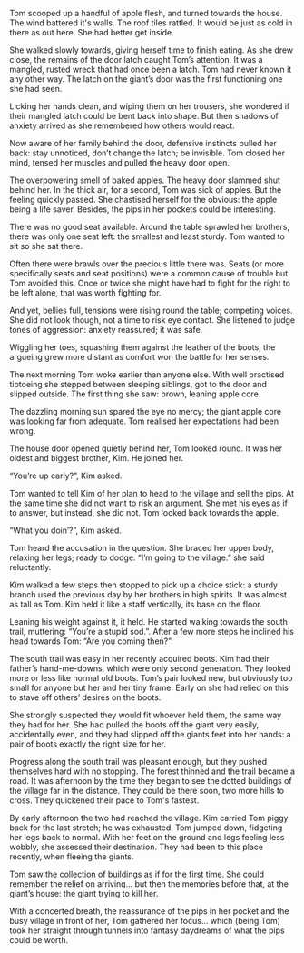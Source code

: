 Tom scooped up a handful of apple flesh, and turned towards the house. The wind battered it's walls. The roof tiles rattled. It would be just as cold in there as out here. She had better get inside.

She walked slowly towards, giving herself time to finish eating. As she drew close, the remains of the door latch caught Tom’s attention. It was a mangled, rusted wreck that had once been a latch. Tom had never known it any other way. The latch on the giant’s door was the first functioning one she had seen.

Licking her hands clean, and wiping them on her trousers, she wondered if their mangled latch could be bent back into shape. But then shadows of anxiety arrived as she remembered how others would react.

Now aware of her family behind the door, defensive instincts pulled her back: stay unnoticed, don’t change the latch; be invisible. Tom closed her mind, tensed her muscles and pulled the heavy door open.

The overpowering smell of baked apples. The heavy door slammed shut behind her. In the thick air, for a second, Tom was sick of apples. But the feeling quickly passed. She chastised herself for the obvious: the apple being a life saver. Besides, the pips in her pockets could be interesting.

There was no good seat available. Around the table sprawled her brothers, there was only one seat left: the smallest and least sturdy. Tom wanted to sit so she sat there.

Often there were brawls over the precious little there was. Seats (or more specifically seats and seat positions) were a common cause of trouble but Tom avoided this. Once or twice she might have had to fight for the right to be left alone, that was worth fighting for.

And yet, bellies full, tensions were rising round the table; competing voices. She did not look though, not a time to risk eye contact. She listened to judge tones of aggression: anxiety reassured; it was safe.

Wiggling her toes, squashing them against the leather of the boots, the argueing grew more distant as comfort won the battle for her senses.

The next morning Tom woke earlier than anyone else. With well practised tiptoeing she stepped between sleeping siblings, got to the door and slipped outside. The first thing she saw: brown, leaning apple core.

The dazzling morning sun spared the eye no mercy; the giant apple core was looking far from adequate. Tom realised her expectations had been wrong.

The house door opened quietly behind her, Tom looked round. It was her oldest and biggest brother, Kim. He joined her. 

“You’re up early?”, Kim asked.

Tom wanted to tell Kim of her plan to head to the village and sell the pips. At the same time she did not want to risk an argument. She met his eyes as if to answer, but instead, she did not. Tom looked back towards the apple.

“What you doin’?”, Kim asked.

Tom heard the accusation in the question. She braced her upper body, relaxing her legs; ready to dodge. “I’m going to the village.” she said reluctantly.

Kim walked a few steps then stopped to pick up a choice stick: a sturdy branch used the previous day by her brothers in high spirits. It was almost as tall as Tom. Kim held it like a staff vertically, its base on the floor.

Leaning his weight against it, it held. He started walking towards the south trail, muttering: “You’re a stupid sod.”. After a few more steps he inclined his head towards Tom: “Are you coming then?”.

The south trail was easy in her recently acquired boots. Kim had their father’s hand-me-downs, which were only second generation. They looked more or less like normal old boots. Tom’s pair looked new, but obviously too small for anyone but her and her tiny frame. Early on she had relied on this to stave off others’ desires on the boots.

She strongly suspected they would fit whoever held them, the same way they had for her. She had pulled the boots off the giant very easily, accidentally even, and they had slipped off the giants feet into her hands: a pair of boots exactly the right size for her.

Progress along the south trail was pleasant enough, but they pushed themselves hard with no stopping. The forest thinned and the trail became a road. It was afternoon by the time they began to see the dotted buildings of the village far in the distance. They could be there soon, two more hills to cross. They quickened their pace to Tom's fastest.

By early afternoon the two had reached the village. Kim carried Tom piggy back for the last stretch; he was exhausted. Tom jumped down, fidgeting her legs back to normal. With her feet on the ground and legs feeling less wobbly, she assessed their destination. They had been to this place recently, when fleeing the giants.

Tom saw the collection of buildings as if for the first time. She could remember the relief on arriving... but then the memories before that, at the giant’s house: the giant trying to kill her.

With a concerted breath, the reassurance of the pips in her pocket and the busy village in front of her, Tom gathered her focus... which (being Tom) took her straight through tunnels into fantasy daydreams of what the pips could be worth.
